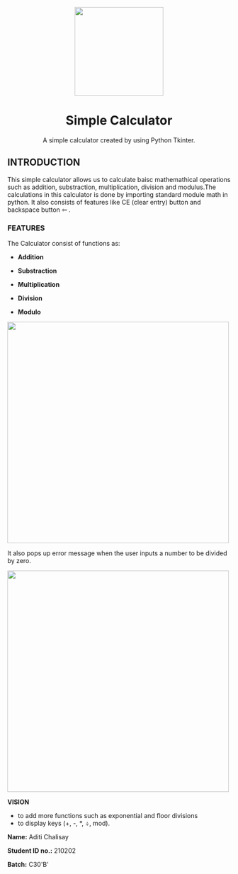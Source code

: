 <p align="center">
  <img width="200" src="https://cdn.icon-icons.com/icons2/579/PNG/128/Calculator_icon-icons.com_54941.png">
</p>
<h1 align="center">Simple Calculator</h1>
<p align="center">A simple calculator created by using Python Tkinter.</p>

<h2>INTRODUCTION</h2>

This simple calculator allows us to calculate baisc mathemathical operations such as addition, substraction, multiplication, division and modulus.The calculations in this 
calculator is done by importing standard module math in python. It also consists of features like CE (clear entry) button and backspace button ⇦ .

<h3>FEATURES</h3>

The Calculator consist of functions as:

- **Addition**
 
- **Substraction**
 
- **Multiplication**
 
- **Division**
 
- **Modulo**

<img width="500" src="https://user-images.githubusercontent.com/84695105/125781651-1efcf88f-26d2-43b3-8e36-4c0425970261.PNG">

It also pops up error message when the user inputs a number to be divided by zero. 

<img width="500" src="https://user-images.githubusercontent.com/84695105/125783642-07154e2b-d3ee-4ffa-9e4a-fc51d70dd769.PNG">

**VISION**
- to add more functions such as exponential and floor divisions
- to display keys (+, -, *, ÷, mod).


**Name:** Aditi Chalisay

**Student ID no.:** 210202

**Batch:** C30'B'



